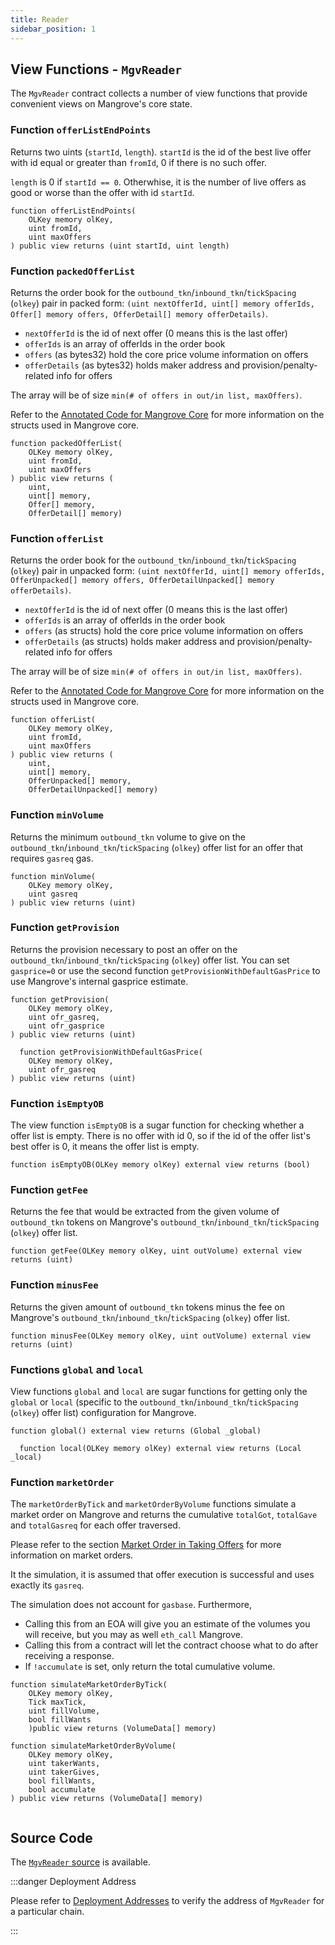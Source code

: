 ```yaml
---
title: Reader
sidebar_position: 1
---
```


## View Functions - `MgvReader`

The `MgvReader` contract collects a number of view functions that provide convenient views on Mangrove's core state.

### Function `offerListEndPoints`

Returns two uints (`startId`, `length`). `startId` is the id of the best live offer with id equal or greater than
`fromId`, 0 if there is no such offer. 

`length` is 0 if `startId == 0`. Otherwhise, it is the number of live offers as good or worse than the offer with id `startId`.

```solidity
function offerListEndPoints(
    OLKey memory olKey, 
    uint fromId, 
    uint maxOffers
) public view returns (uint startId, uint length)
```

### Function `packedOfferList`

Returns the order book for the `outbound_tkn`/`inbound_tkn`/`tickSpacing` (`olkey`) pair in packed form: 
`(uint nextOfferId, uint[] memory offerIds, Offer[] memory offers, OfferDetail[] memory offerDetails)`.

* `nextOfferId` is the id of next offer (0 means this is the last offer)
* `offerIds` is an array of offerIds in the order book 
* `offers` (as bytes32) hold the core price volume information on offers
* `offerDetails` (as bytes32) holds maker address and provision/penalty-related info for offers

The array will be of size `min(# of offers in out/in list, maxOffers)`.

Refer to the [Annotated Code for Mangrove Core](../codebase.md) for more information on the structs used in Mangrove core.

```solidity
function packedOfferList(
    OLKey memory olKey, 
    uint fromId, 
    uint maxOffers
) public view returns (
    uint, 
    uint[] memory, 
    Offer[] memory, 
    OfferDetail[] memory)
```

### Function `offerList`

Returns the order book for the `outbound_tkn`/`inbound_tkn`/`tickSpacing` (`olkey`) pair in unpacked form: `(uint nextOfferId, uint[] memory offerIds, OfferUnpacked[] memory offers, OfferDetailUnpacked[] memory offerDetails)`.

* `nextOfferId` is the id of next offer (0 means this is the last offer)
* `offerIds` is an array of offerIds in the order book
* `offers` (as structs) hold the core price volume information on offers
* `offerDetails` (as structs) holds maker address and provision/penalty-related info for offers

The array will be of size `min(# of offers in out/in list, maxOffers)`.

Refer to the [Annotated Code for Mangrove Core](../codebase.md) for more information on the structs used in Mangrove core.

```solidity
function offerList(
    OLKey memory olKey, 
    uint fromId, 
    uint maxOffers
) public view returns (
    uint, 
    uint[] memory, 
    OfferUnpacked[] memory, 
    OfferDetailUnpacked[] memory)
```

### Function `minVolume`

Returns the minimum `outbound_tkn` volume to give on the `outbound_tkn`/`inbound_tkn`/`tickSpacing` (`olkey`) offer list for an offer that requires `gasreq` gas.

```solidity
function minVolume(
    OLKey memory olKey, 
    uint gasreq
) public view returns (uint)
```

### Function `getProvision`

Returns the provision necessary to post an offer on the `outbound_tkn`/`inbound_tkn`/`tickSpacing` (`olkey`) offer list. You can set `gasprice=0` or use the second function `getProvisionWithDefaultGasPrice` to use Mangrove's internal gasprice estimate.

```solidity
function getProvision(
    OLKey memory olKey, 
    uint ofr_gasreq, 
    uint ofr_gasprice
) public view returns (uint)
```

```solidity
  function getProvisionWithDefaultGasPrice(
    OLKey memory olKey, 
    uint ofr_gasreq
) public view returns (uint)

```

### Function `isEmptyOB`

The view function `isEmptyOB` is a sugar function for checking whether a offer list is empty. There is no offer with id 0, so if the id of the offer list's best offer is 0, it means the offer list is empty.

```solidity
function isEmptyOB(OLKey memory olKey) external view returns (bool)
```

### Function `getFee`

Returns the fee that would be extracted from the given volume of `outbound_tkn` tokens on Mangrove's `outbound_tkn`/`inbound_tkn`/`tickSpacing` (`olkey`) offer list.

```solidity
function getFee(OLKey memory olKey, uint outVolume) external view returns (uint)
```

### Function `minusFee`

Returns the given amount of `outbound_tkn` tokens minus the fee on Mangrove's `outbound_tkn`/`inbound_tkn`/`tickSpacing` (`olkey`) offer list.

```solidity
function minusFee(OLKey memory olKey, uint outVolume) external view returns (uint)

```

### Functions `global` and `local`

View functions `global` and `local` are sugar functions for getting only the `global` or `local` (specific to the `outbound_tkn`/`inbound_tkn`/`tickSpacing` (`olkey`) offer list) configuration for Mangrove.

```solidity
function global() external view returns (Global _global)

  function local(OLKey memory olKey) external view returns (Local _local)
```

### Function `marketOrder`


The `marketOrderByTick` and `marketOrderByVolume` functions simulate a market order on Mangrove and returns the cumulative `totalGot`, `totalGave` and `totalGasreq` for each offer traversed. 

Please refer to the section [Market Order in Taking Offers](../taking-and-making-offers/taker-order/README.md) for more information on market orders.

It the simulation, it is assumed that offer execution is successful and uses exactly its `gasreq`. 

The simulation does not account for `gasbase`. Furthermore,

* Calling this from an EOA will give you an estimate of the volumes you will receive, but you may as well `eth_call` Mangrove.
* Calling this from a contract will let the contract choose what to do after receiving a response.
* If `!accumulate` is set, only return the total cumulative volume.

```solidity
function simulateMarketOrderByTick(
    OLKey memory olKey, 
    Tick maxTick, 
    uint fillVolume, 
    bool fillWants
    )public view returns (VolumeData[] memory)

function simulateMarketOrderByVolume(
    OLKey memory olKey,
    uint takerWants,
    uint takerGives,
    bool fillWants,
    bool accumulate
) public view returns (VolumeData[] memory)


```

## Source Code

The [`MgvReader` source](https://github.com/mangrovedao/mangrove-core/blob/2ae172805fd8b309c30b2dc877dba66245abbb3e/src/periphery/MgvReader.sol) is available.

:::danger Deployment Address

Please refer to [Deployment Addresses](../contract-addresses.md) to verify the address of `MgvReader` for a particular chain.

:::

